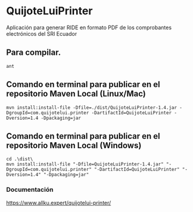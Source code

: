# QuijoteLuiPrinter
Aplicación para generar RIDE en formato PDF de los comprobantes electrónicos del SRI Ecuador

## Para compilar.
```
ant
```
## Comando en terminal para publicar en el repositorio Maven Local (Linux/Mac)
```
mvn install:install-file -Dfile=./dist/QuijoteLuiPrinter-1.4.jar -DgroupId=com.quijotelui.printer -DartifactId=QuijoteLuiPrinter -Dversion=1.4 -Dpackaging=jar
```
## Comando en terminal para publicar en el repositorio Maven Local (Windows)
```
cd .\dist\
mvn install:install-file "-Dfile=QuijoteLuiPrinter-1.4.jar" "-DgroupId=com.quijotelui.printer" "-DartifactId=QuijoteLuiPrinter" "-Dversion=1.4" "-Dpackaging=jar"
```
### Documentación
https://www.allku.expert/quijotelui-printer/
